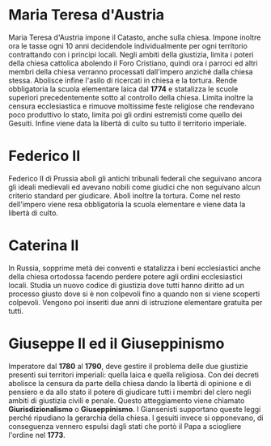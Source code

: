 # Maria Teresa d'Austria
Maria Teresa d'Austria impone il Catasto, anche sulla chiesa. Impone inoltre ora le tasse ogni 10 anni decidendole individualmente per ogni territorio contrattando con i principi locali.
Negli ambiti della giustizia, limita i poteri della chiesa cattolica abolendo il Foro Cristiano, quindi ora i parroci ed altri membri della chiesa verranno processati dall'impero anziché dalla chiesa stessa. Abolisce infine l'asilo di ricercati in chiesa e la tortura.
Rende obbligatoria la scuola elementare laica dal **1774** e statalizza le scuole superiori precedentemente sotto al controllo della chiesa.
Limita inoltre la censura ecclesiastica e rimuove moltissime feste religiose che rendevano poco produttivo lo stato, limita poi gli ordini estremisti come quello dei Gesuiti.
Infine viene data la libertà di culto su tutto il territorio imperiale.
# Federico II
Federico II di Prussia abolì gli antichi tribunali federali che seguivano ancora gli ideali medievali ed avevano nobili come giudici che non seguivano alcun criterio standard per giudicare. Abolì inoltre la tortura. Come nel resto dell'impero viene resa obbligatoria la scuola elementare e viene data la libertà di culto.
# Caterina II
In Russia, sopprime metà dei conventi e statalizza i beni ecclesiastici anche della chiesa ortodossa facendo perdere potere agli ordini ecclesiastici locali. Studia un nuovo codice di giustizia dove tutti hanno diritto ad un processo giusto dove si è non colpevoli fino a quando non si viene scoperti colpevoli. Vengono poi inseriti due anni di istruzione elementare gratuita per tutti.
# Giuseppe II ed il Giuseppinismo
Imperatore dal **1780** al **1790**, deve gestire il problema delle due giustizie presenti sui territori imperiali: quella laica e quella religiosa.
Con dei decreti abolisce la censura da parte della chiesa dando la libertà di opinione e di pensiero e da allo stato il potere di giudicare tutti i membri del clero negli ambiti di giustizia civili e penale.
Questo atteggiamento viene chiamato **Giurisdizionalismo** o **Giuseppinismo**.
I Giansenisti supportano queste leggi perché ripudiano la gerarchia della chiesa. I gesuiti invece si opponevano, di conseguenza vennero espulsi dagli stati  che portò il Papa a sciogliere l'ordine nel **1773**.